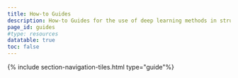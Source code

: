 ```yaml
---
title: How-to Guides
description: How-to Guides for the use of deep learning methods in structural biology.
page_id: guides
#type: resources
datatable: true
toc: false
---
```


{% include section-navigation-tiles.html type="guide"%}
